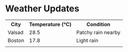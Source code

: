 # Weather Updates

<!-- WEATHER-UPDATE-START -->
<table><tr><th>City</th><th>Temperature (°C)</th><th>Condition</th></tr><tr><td>Valsad</td><td>28.5</td><td>Patchy rain nearby</td></tr><tr><td>Boston</td><td>17.8</td><td>Light rain</td></tr><tr><td></td><td></td><td></td></tr></table>
<!-- WEATHER-UPDATE-END -->
